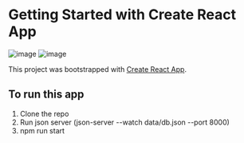 # Getting Started with Create React App

![image](https://user-images.githubusercontent.com/55485511/137922042-3e4ce5e6-02d2-4f7b-acad-19cf8434c5d8.png)
![image](https://user-images.githubusercontent.com/55485511/137922597-527189e2-ad71-444c-a9dc-0bf3279d43be.png)




This project was bootstrapped with [Create React App](https://github.com/facebook/create-react-app).

## To run this app

1. Clone the repo
2. Run json server (json-server --watch data/db.json --port 8000)
3. npm run start
